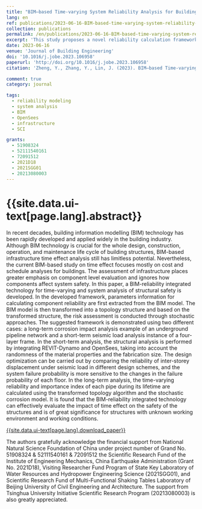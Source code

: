 ```yaml
---
title: "BIM–based Time-varying System Reliability Analysis for Buildings and Infrastructures"
lang: en
ref: publications/2023-06-16-BIM-based-time-varying-system-reliability-analysis-for-buildings-and-infrastructures
collection: publications
permalink: /en/publications/2023-06-16-BIM-based-time-varying-system-reliability-analysis-for-buildings-and-infrastructures
excerpt: 'This study proposes a novel reliability calculation framework based on BIM, which could visulize and optimize reliability of buildings and infrastructures'
date: 2023-06-16
venue: 'Journal of Building Engineering'
doi: '10.1016/j.jobe.2023.106958'
paperurl: 'http://doi.org/10.1016/j.jobe.2023.106958'
citation: 'Zheng, Y., Zhang, Y., Lin, J. (2023). BIM–based Time-varying System Reliability Analysis for Buildings and Infrastructures. <i>Journal of Building Engineering</i>, 76, 106958. doi: 10.1016/j.jobe.2023.106958'

comment: true
category: journal

tags: 
  - reliability modeling
  - system analysis
  - BIM
  - OpenSees
  - infrastructure
  - SCI

grants:
  - 51908324
  - 52111540161
  - 72091512
  - 2021D18
  - 2021SGG01
  - 20213080003
---
```



{{site.data.ui-text[page.lang].abstract}}
====

In recent decades, building information modelling (BIM) technology has been rapidly developed and applied widely in the building industry. Although BIM technology is crucial for the whole design, construction, operation, and maintenance life cycle of building structures, BIM-based infrastructure time effect analysis still has limitless potential. Nevertheless, the current BIM-based study on time effect focuses mostly on cost and schedule analyses for buildings. The assessment of infrastructure places greater emphasis on component level evaluation and ignores how components affect system safety. In this paper, a BIM-reliability integrated technology for time-varying and system analysis of structural safety is developed. In the developed framework, parameters information for calculating component reliability are first extracted from the BIM model. The BIM model is then transformed into a topology structure and based on the transformed structure, the risk assessment is conducted through stochastic approaches. The suggested framework is demonstrated using two different cases: a long-term corrosion impact analysis example of an underground pipeline network and a short-term seismic load analysis instance of a four-layer frame. In the short-term analysis, the structural analysis is performed by integrating REVIT-Dynamo and OpenSees, taking into account the randomness of the material properties and the fabrication size. The design optimization can be carried out by comparing the reliability of inter-storey displacement under seismic load in different design schemes, and the system failure probability is more sensitive to the changes in the failure probability of each floor. In the long-term analysis, the time-varying reliability and importance index of each pipe during its lifetime are calculated using the transformed topology algorithm and the stochastic corrosion model. It is found that the BIM-reliability integrated technology can effectively evaluate the impact of time effect on the safety of the structures and is of great significance for structures with unknown working environment and working conditions.

[{{site.data.ui-text[page.lang].download_paper}}]({{page.paperurl}})

<!--not available
[{{site.data.ui-text[page.lang].download_preprint}}]({{ site.baseurl }}/files/2023-06-16-BIM-based-time-varying-system-reliability-analysis-for-buildings-and-infrastructures.pdf)
-->

The authors gratefully acknowledge the financial support from National Natural Science Foundation of China under project number of Grand No. 51908324 & 52111540161 & 72091512 the Scientific Research Fund of the Institute of Engineering Mechanics, China Earthquake Administration (Grant No. 2021D18), Visiting Researcher Fund Program of State Key Laboratory of Water Resources and Hydropower Engineering Science (2021SGG01), and Scientific Research Fund of Multi-Functional Shaking Tables Laboratory of Beijing University of Civil Engineering and Architecture. The support from Tsinghua University Initiative Scientific Research Program (20213080003) is also greatly appreciated.